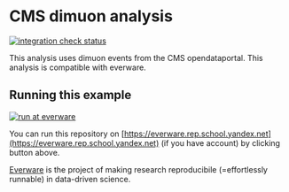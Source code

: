 CMS dimuon analysis
===================

[![integration check status](https://img.shields.io/circleci/project/everware/everware-dimuon-example.svg)](https://circleci.com/gh/everware/everware-dimuon-example/)


This analysis uses dimuon events from the CMS opendataportal. This
analysis is compatible with everware.

## Running this example 

[![run at everware](https://img.shields.io/badge/run%20me-@everware-blue.svg?style=flat)](https://everware.rep.school.yandex.net/hub/oauth_login?repourl=https://github.com/everware/everware-dimuon-example)

You can run this repository on [https://everware.rep.school.yandex.net](https://everware.rep.school.yandex.net) (if you have account) by clicking button above.

[Everware](http://everware.xyz/) is the project of making research reproducibile (=effortlessly runnable) in data-driven science.  
